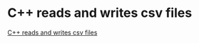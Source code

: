 # C++ reads and writes csv files
[C++ reads and writes csv files](https://aiwithcloud.com/2022/09/15/c_reads_and_writes_csv_files/)